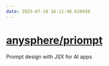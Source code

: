 ```yaml
---
date: 2025-07-10 16:11:40.620438
---
```


# [anysphere/priompt](https://github.com/anysphere/priompt)

Prompt design with JSX for AI apps